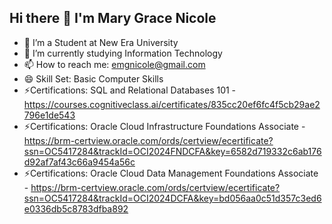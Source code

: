 ## Hi there 👋 I'm Mary Grace Nicole



- 🔭 I’m a Student at New Era University
- 🌱 I’m currently studying Information Technology
- 📫 How to reach me: emgnicole@gmail.com
- 😄 Skill Set: Basic Computer Skills
- ⚡Certifications: SQL and Relational Databases 101 - https://courses.cognitiveclass.ai/certificates/835cc20ef6fc4f5cb29ae2796e1de543
- ⚡Certifications: Oracle Cloud Infrastructure Foundations Associate - https://brm-certview.oracle.com/ords/certview/ecertificate?ssn=OC5417284&trackId=OCI2024FNDCFA&key=6582d719332c6ab176d92af7af43c66a9454a56c
- ⚡Certifications: Oracle Cloud Data Management Foundations Associate - https://brm-certview.oracle.com/ords/certview/ecertificate?ssn=OC5417284&trackId=OCI2024DCFA&key=bd056aa0c51d357c3ed6e0336db5c8783dfba892
